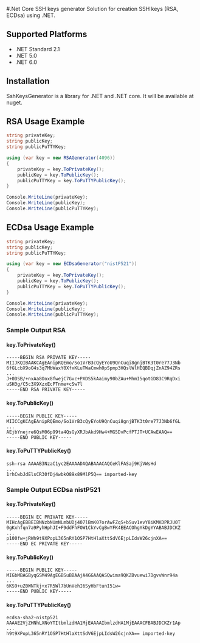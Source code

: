 #.Net Core SSH keys generator
Solution for creation SSH keys (RSA, ECDsa) using .NET.

## Supported Platforms
- .NET Standard 2.1
- .NET 5.0
- .NET 6.0

## Installation
SshKeysGenerator is a library for .NET and .NET core. It will be available at nuget.

## RSA Usage Example
```csharp
string privateKey;
string publicKey;
string publicPuTTYKey;

using (var key = new RSAGenerator(4096))
{
    privateKey = key.ToPrivateKey();
    publicKey = key.ToPublicKey();
    publicPuTTYKey = key.ToPuTTYPublicKey();
}

Console.WriteLine(privateKey);
Console.WriteLine(publicKey);
Console.WriteLine(publicPuTTYKey);
```

## ECDsa Usage Example
```csharp
string privateKey;
string publicKey;
string publicPuTTYKey;

using (var key = new ECDsaGenerator("nistP521"))
{
    privateKey = key.ToPrivateKey();
    publicKey = key.ToPublicKey();
    publicPuTTYKey = key.ToPuTTYPublicKey();
}

Console.WriteLine(privateKey);
Console.WriteLine(publicKey);
Console.WriteLine(publicPuTTYKey);
```

### Sample Output RSA

#### key.ToPrivateKey()
```text
-----BEGIN RSA PRIVATE KEY-----
MIIJKQIBAAKCAgEAnipRQEmo/So1VrB3cQyEYoU9QnCuqi8gnjBTK3t0re77J3Nb
6fGLcbX9oO4s3q7MbWaxY0XfxKLuTWaCmwh0pSpmp3HQslWlHEQBDqjZnAZ94ZRs
...
J+0DSB/+nxAa8Oox8fwejC7Gvc+PXDS5kAaimy90bZAu+MhmI5qotGD83C9RqDxi
uSH3g/C5c3X9XzxEcPTnme+cSw7l
-----END RSA PRIVATE KEY-----
```

#### key.ToPublicKey()
```text
-----BEGIN PUBLIC KEY-----
MIICCgKCAgEAnipRQEmo/So1VrB3cQyEYoU9QnCuqi8gnjBTK3t0re77J3Nb6fGL
...
AEjbYnejre6QsM06p99ta4QsGyXRJbAkd9Hw4+MG5DvPcfPTJT+UCAwEAAQ==
-----END PUBLIC KEY-----
```

#### key.ToPuTTYPublicKey()
```text
ssh-rsa AAAAB3NzaC1yc2EAAAADAQABAAACAQCeKlFASaj9KjVWsHd
...
1rhCwbJdElsCR30fDj4wbkO89x89MlP5Q== imported-key
```

### Sample Output ECDsa nistP521

#### key.ToPrivateKey()
```text
-----BEGIN EC PRIVATE KEY-----
MIHcAgEBBEIBNNzbNUmNLmbUDj407lBmK07orAwFZqS+bSuv1evY8iKMKDPRJU0T
0gKxhfqn7a9PyhHphJI+F9ddFhFOW1CkYvCgBwYFK4EEACOhgYkDgYYABABJDCKZ
...
p100fw+jRWh9t9XPopL365nRY1OSP7HtHlaXttSdV6EjpLIdsW26cjnXA==
-----END EC PRIVATE KEY-----
```

#### key.ToPublicKey()
```text
-----BEGIN PUBLIC KEY-----
MIGbMBAGByqGSM49AgEGBSuBBAAjA4GGAAQASQwima9QKZBvuewi7DgvvWnr94a
...
6KS9+uZ0WNTkj+x7R5Wl7bUnVehI6SyHbFtunI51w=
-----END PUBLIC KEY-----
```

#### key.ToPuTTYPublicKey()
```text
ecdsa-sha2-nistp521 AAAAE2VjZHNhLXNoYTItbmlzdHA1MjEAAAAIbmlzdHA1MjEAAACFBABJDCKZr1Ap
...
h9t9XPopL365nRY1OSP7HtHlaXttSdV6EjpLIdsW26cjnXA== imported-key
```
